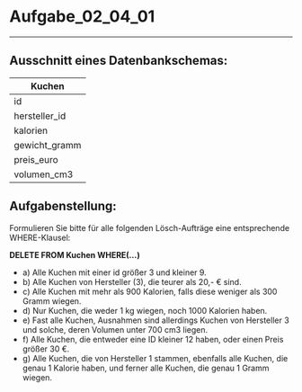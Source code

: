 # Aufgabe_02_04_01

---

## Ausschnitt eines Datenbankschemas:

|Kuchen|
|---|
|id|
|hersteller_id|
|kalorien|
|gewicht_gramm|
|preis_euro|
|volumen_cm3|

## Aufgabenstellung:

Formulieren Sie bitte für alle folgenden Lösch-Aufträge eine entsprechende WHERE-Klausel:

**DELETE FROM Kuchen WHERE(…)**

- a) Alle Kuchen mit einer id größer 3 und kleiner 9.
- b) Alle Kuchen von Hersteller (3), die teurer als 20,- € sind.
- c) Alle Kuchen mit mehr als 900 Kalorien, falls diese weniger als 300 Gramm wiegen.
- d) Nur Kuchen, die weder 1 kg wiegen, noch 1000 Kalorien haben.
- e) Fast alle Kuchen, Ausnahmen sind allerdings Kuchen von Hersteller 3 und solche, deren Volumen unter 700 cm3 liegen.
- f) Alle Kuchen, die entweder eine ID kleiner 12 haben, oder einen Preis größer 30 €.
- g) Alle Kuchen, die von Hersteller 1 stammen, ebenfalls alle Kuchen, die genau 1 Kalorie haben, und ferner alle Kuchen, die genau 1 Gramm wiegen.

